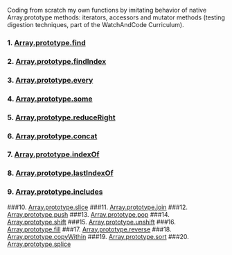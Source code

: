  Coding from scratch my own functions by imitating behavior of native Array.prototype methods: iterators, accessors and mutator methods (testing digestion techniques, part of the WatchAndCode Curriculum).

### 1. [Array.prototype.find](https://github.com/ugitch/js-array-methods/blob/master/iterator/find.html)
### 2. [Array.prototype.findIndex](https://github.com/ugitch/js-array-methods/blob/master/iterator/findIndex.html)
### 3. [Array.prototype.every](https://github.com/ugitch/js-array-methods/blob/master/iterator/every.html)
### 4. [Array.prototype.some](https://github.com/ugitch/js-array-methods/blob/master/iterator/some.html)
### 5. [Array.prototype.reduceRight](https://github.com/ugitch/js-array-methods/blob/master/iterator/reduceRight.html)
### 6. [Array.prototype.concat](https://github.com/ugitch/js-array-methods/blob/master/accessor/concat.html)
### 7. [Array.prototype.indexOf](https://github.com/ugitch/js-array-methods/blob/master/accessor/indexOf.html)
### 8. [Array.prototype.lastIndexOf](https://github.com/ugitch/js-array-methods/blob/master/accessor/lastIndexOf.html)
### 9. [Array.prototype.includes](https://github.com/ugitch/js-array-methods/blob/master/accessor/includes.html)
###10. [Array.prototype.slice](https://github.com/ugitch/js-array-methods/blob/master/accessor/slice.html)
###11. [Array.prototype.join](https://github.com/ugitch/js-array-methods/blob/master/accessor/join.html)
###12. [Array.prototype.push](https://github.com/ugitch/js-array-methods/blob/master/mutator/push.html)
###13. [Array.prototype.pop](https://github.com/ugitch/js-array-methods/blob/master/mutator/pop.html)
###14. [Array.prototype.shift](https://github.com/ugitch/js-array-methods/blob/master/mutator/shift.html)
###15. [Array.prototype.unshift](https://github.com/ugitch/js-array-methods/blob/master/mutator/unshift.html)
###16. [Array.prototype.fill](https://github.com/ugitch/js-array-methods/blob/master/mutator/fill.html)
###17. [Array.prototype.reverse](https://github.com/ugitch/js-array-methods/blob/master/mutator/reverse.html)
###18. [Array.prototype.copyWithin](https://github.com/ugitch/js-array-methods/blob/master/mutator/copyWithin.html)
###19. [Array.prototype.sort](https://github.com/ugitch/js-array-methods/blob/master/mutator/sort.html)
###20. [Array.prototype.splice](https://github.com/ugitch/js-array-methods/blob/master/mutator/splice.html)